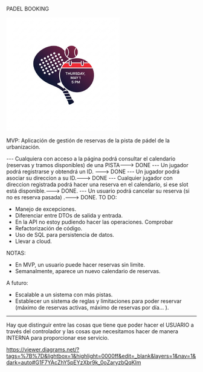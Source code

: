 PADEL BOOKING

<img src="/src/main/resources/static/padel-booking-logo.png" alt="Logo de padel Booking" title="PADEL BOOKING" width="300">

MVP: Aplicación de gestión de reservas de la pista de pádel de la urbanización.


--- Cualquiera con acceso a la página podrá consultar el calendario (reservas y tramos disponibles) de una PISTA---> DONE
--- Un jugador podrá registrarse y obtendrá un ID. ---> DONE
--- Un jugador podrá asociar su direccion a su ID.---> DONE
--- Cualquier jugador con direccion registrada podrá hacer una reserva en el calendario, si ese slot está disponible.---> DONE.
--- Un usuario podrá cancelar su reserva (si no es reserva pasada) .---> DONE.
TO DO:

- Manejo de excepciones.
- Diferenciar entre DTOs de salida y entrada.
- En la API no estoy pudiendo hacer las operaciones. Comprobar
- Refactorización de código.
- Uso de SQL para persistencia de datos.
- Llevar a cloud.

NOTAS: 

- En MVP, un usuario puede hacer reservas sin limite.
- Semanalmente, aparece un nuevo calendario de reservas.

A futuro:

- Escalable a un sistema con más pistas.
- Establecer un sistema de reglas y limitaciones para poder reservar (máximo de reservas activas, máximo de reservas por día… ).


--------

Hay que distinguir entre las cosas que tiene que poder hacer el USUARIO a través del controlador 
y las cosas que necesitamos hacer de manera INTERNA para proporcionar ese servicio.


https://viewer.diagrams.net/?tags=%7B%7D&lightbox=1&highlight=0000ff&edit=_blank&layers=1&nav=1&dark=auto#G1F7YAcZhY5pEYzXbr9k_0oZaryzbQqKlm

